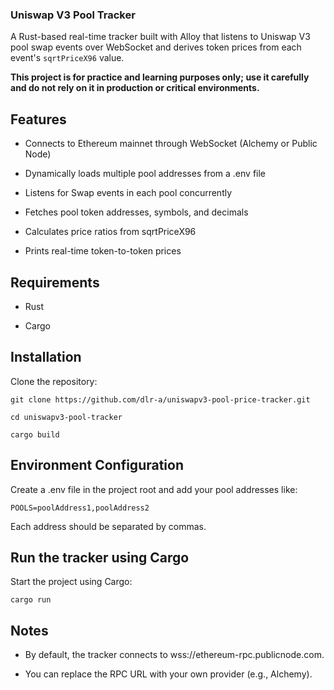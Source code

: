 ### Uniswap V3 Pool Tracker

A Rust-based real-time tracker built with Alloy that listens to Uniswap V3 pool swap events over WebSocket and derives token prices from each event's `sqrtPriceX96` value.

**This project is for practice and learning purposes only; use it carefully and do not rely on it in production or critical environments.**

## Features

- Connects to Ethereum mainnet through WebSocket (Alchemy or Public Node)

- Dynamically loads multiple pool addresses from a .env file

- Listens for Swap events in each pool concurrently

- Fetches pool token addresses, symbols, and decimals

- Calculates price ratios from sqrtPriceX96

- Prints real-time token-to-token prices

## Requirements

- Rust

- Cargo

## Installation

Clone the repository:

`git clone https://github.com/dlr-a/uniswapv3-pool-price-tracker.git`

`cd uniswapv3-pool-tracker`

`cargo build`

## Environment Configuration

Create a .env file in the project root and add your pool addresses like:

`POOLS=poolAddress1,poolAddress2`

Each address should be separated by commas.

## Run the tracker using Cargo

Start the project using Cargo:

`cargo run`

## Notes

- By default, the tracker connects to wss://ethereum-rpc.publicnode.com.

- You can replace the RPC URL with your own provider (e.g., Alchemy).
